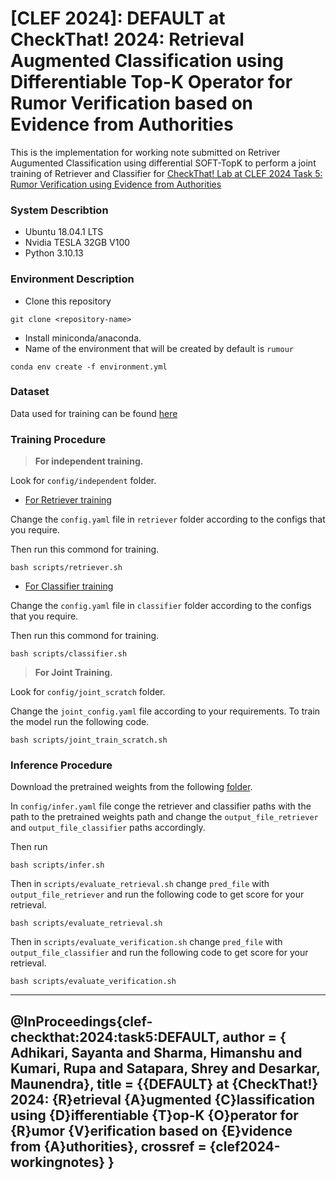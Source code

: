 # [CLEF 2024]: DEFAULT at CheckThat! 2024: Retrieval Augmented Classification using Differentiable Top-K Operator for Rumor Verification based on Evidence from Authorities

This is the implementation for working note submitted on Retriver Augumented Classification using differential SOFT-TopK to perform a joint training of Retriever and Classifier for [ CheckThat! Lab at CLEF 2024 Task 5: Rumor Verification using Evidence from Authorities](https://checkthat.gitlab.io/clef2024/task5/)

### System Describtion

- Ubuntu 18.04.1 LTS
- Nvidia TESLA 32GB V100
- Python 3.10.13

### Environment Description

- Clone this repository
```
git clone <repository-name>
```
- Install miniconda/anaconda.
- Name of the environment that will be created by default is `rumour`
```
conda env create -f environment.yml
```

### Dataset 

Data used for training can be found [here](https://gitlab.com/checkthat_lab/clef2024-checkthat-lab/-/tree/main/task5/data)

### Training Procedure

> **For independent training.**

Look for `config/independent` folder.
- <u>For Retriever training</u> 

Change the `config.yaml` file in `retriever` folder according to the configs that you require.

Then run this commond for training.
```
bash scripts/retriever.sh
```
- <u>For Classifier training</u>

Change the `config.yaml` file in `classifier` folder according to the configs that you require.

Then run this commond for training.
```
bash scripts/classifier.sh
```

> **For Joint Training.**

Look for `config/joint_scratch` folder.

Change the `joint_config.yaml` file according to your requirements.
To train the model run the following code.

```
bash scripts/joint_train_scratch.sh
```

### Inference Procedure

Download the pretrained weights from the following [folder](https://drive.google.com/drive/folders/1xhuj7JfJRKZ8FCo20Bz2Ag3Go3j97oI0?usp=drive_link). 

In `config/infer.yaml` file conge the retriever and classifier paths with the path to the pretrained weights path and change the `output_file_retriever` and `output_file_classifier` paths accordingly.

Then run
```
bash scripts/infer.sh
```

Then in `scripts/evaluate_retrieval.sh` change `pred_file` with `output_file_retriever` and run the following code to get score for your retrieval.
```
bash scripts/evaluate_retrieval.sh
```

Then in `scripts/evaluate_verification.sh` change `pred_file` with `output_file_classifier` and run the following code to get score for your retrieval. 
```
bash scripts/evaluate_verification.sh
```

---

@InProceedings{clef-checkthat:2024:task5:DEFAULT,
	author = {
		Adhikari, Sayanta
		and Sharma, Himanshu
		and Kumari, Rupa
		and Satapara, Shrey
		and Desarkar, Maunendra},
	title = {{DEFAULT} at {CheckThat!} 2024: {R}etrieval {A}ugmented {C}lassification using {D}ifferentiable {T}op-K {O}perator for {R}umor {V}erification based on {E}vidence from {A}uthorities},
	crossref = {clef2024-workingnotes}
}
---
